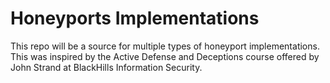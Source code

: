 # Honeyports Implementations

This repo will be a source for multiple types of honeyport implementations. This was inspired by the Active Defense and Deceptions course offered by John Strand at BlackHills Information Security.
